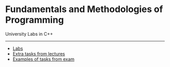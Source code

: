 # Fundamentals and Methodologies of Programming
University Labs in C++

---

- [Labs](https://github.com/KozlovaNastya/BSU/tree/main/fundamentals_and_methodologies_of_programming/Examples_of_Exam_Tasks)
- [Extra tasks from lectures](https://github.com/KozlovaNastya/BSU/tree/main/fundamentals_and_methodologies_of_programming/extra_tasks)
- [Examples of tasks from exam](https://github.com/KozlovaNastya/BSU/tree/main/fundamentals_and_methodologies_of_programming/Examples_of_Exam_Tasks)

